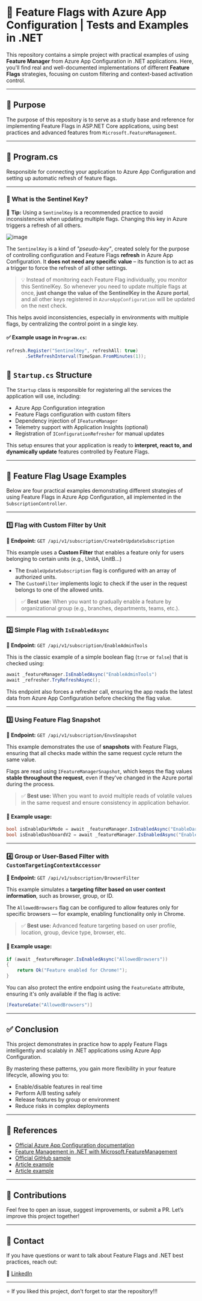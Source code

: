 # 🔁 Feature Flags with Azure App Configuration | Tests and Examples in .NET

This repository contains a simple project with practical examples of using **Feature Manager** from Azure App Configuration in .NET applications. Here, you'll find real and well-documented implementations of different **Feature Flags** strategies, focusing on custom filtering and context-based activation control.

---

## 🚀 Purpose

The purpose of this repository is to serve as a study base and reference for implementing Feature Flags in ASP.NET Core applications, using best practices and advanced features from `Microsoft.FeatureManagement`.

---

## 🧱 Program.cs

Responsible for connecting your application to Azure App Configuration and setting up automatic refresh of feature flags.

---

### 🔄 What is the Sentinel Key?

🧠 **Tip:** Using a `SentinelKey` is a recommended practice to avoid inconsistencies when updating multiple flags. Changing this key in Azure triggers a refresh of all others.

![image](https://github.com/user-attachments/assets/f2782c21-f413-4e78-b03a-4636b769ab68)

The `SentinelKey` is a kind of *"pseudo-key"*, created solely for the purpose of controlling configuration and Feature Flags **refresh** in Azure App Configuration. It **does not need any specific value** – its function is to act as a trigger to force the refresh of all other settings.

> 💡 Instead of monitoring each Feature Flag individually, you monitor this SentinelKey. So whenever you need to update multiple flags at once, **just change the value of the SentinelKey in the Azure portal**, and all other keys registered in `AzureAppConfiguration` will be updated on the next check.

This helps avoid inconsistencies, especially in environments with multiple flags, by centralizing the control point in a single key.

#### ✅ Example usage in `Program.cs`:

```csharp
refresh.Register("SentinelKey", refreshAll: true)
       .SetRefreshInterval(TimeSpan.FromMinutes(1));
```

## 🧩 `Startup.cs` Structure

The `Startup` class is responsible for registering all the services the application will use, including:

- Azure App Configuration integration  
- Feature Flags configuration with custom filters  
- Dependency injection of `IFeatureManager`  
- Telemetry support with Application Insights (optional)  
- Registration of `IConfigurationRefresher` for manual updates  

This setup ensures that your application is ready to **interpret, react to, and dynamically update** features controlled by Feature Flags.

---

## 🧪 Feature Flag Usage Examples

Below are four practical examples demonstrating different strategies of using Feature Flags in Azure App Configuration, all implemented in the `SubscriptionController`.

---

### 1️⃣ Flag with Custom Filter by Unit

**🔗 Endpoint:** `GET /api/v1/subscription/CreateOrUpdateSubscription`

This example uses a **Custom Filter** that enables a feature only for users belonging to certain units (e.g., UnitA, UnitB...)

- The `EnableUpdateSubscription` flag is configured with an array of authorized units.
- The `CustomFilter` implements logic to check if the user in the request belongs to one of the allowed units.

> ✅ **Best use:** When you want to gradually enable a feature by organizational group (e.g., branches, departments, teams, etc.).

---

### 2️⃣ Simple Flag with `IsEnabledAsync`

**🔗 Endpoint:** `GET /api/v1/subscription/EnableAdminTools`

This is the classic example of a simple boolean flag (`true` or `false`) that is checked using:

```csharp
await _featureManager.IsEnabledAsync("EnableAdminTools")
await _refresher.TryRefreshAsync();
```

This endpoint also forces a refresher call, ensuring the app reads the latest data from Azure App Configuration before checking the flag value.

---

### 3️⃣ Using Feature Flag Snapshot

**🔗 Endpoint:** `GET /api/v1/subscription/EnvsSnapshot`

This example demonstrates the use of **snapshots** with Feature Flags, ensuring that all checks made within the same request cycle return the same value.

Flags are read using `IFeatureManagerSnapshot`, which keeps the flag values **stable throughout the request**, even if they've changed in the Azure portal during the process.

> ✅ **Best use:** When you want to avoid multiple reads of volatile values in the same request and ensure consistency in application behavior.

#### 🧪 Example usage:

```csharp
bool isEnableDarkMode = await _featureManager.IsEnabledAsync("EnableDarkMode");
bool isEnableDashboardV2 = await _featureManager.IsEnabledAsync("EnableDashboardV2");
```

---

### 4️⃣ Group or User-Based Filter with `CustomTargetingContextAccessor`

**🔗 Endpoint:** `GET /api/v1/subscription/BrowserFilter`

This example simulates a **targeting filter based on user context information**, such as browser, group, or ID.

The `AllowedBrowsers` flag can be configured to allow features only for specific browsers — for example, enabling functionality only in Chrome.

> ✅ **Best use:** Advanced feature targeting based on user profile, location, group, device type, browser, etc.

#### 🧪 Example usage:

```csharp
if (await _featureManager.IsEnabledAsync("AllowedBrowsers"))
{
    return Ok("Feature enabled for Chrome!");
}
```

You can also protect the entire endpoint using the `FeatureGate` attribute, ensuring it's only available if the flag is active:

```csharp
[FeatureGate("AllowedBrowsers")]
```

---

## ✅ Conclusion

This project demonstrates in practice how to apply Feature Flags intelligently and scalably in .NET applications using Azure App Configuration.

By mastering these patterns, you gain more flexibility in your feature lifecycle, allowing you to:

- Enable/disable features in real time
- Perform A/B testing safely
- Release features by group or environment
- Reduce risks in complex deployments

---

## 🧠 References

- [Official Azure App Configuration documentation](https://learn.microsoft.com/azure/azure-app-configuration/)
- [Feature Management in .NET with Microsoft.FeatureManagement](https://learn.microsoft.com/azure/azure-app-configuration/quickstart-feature-flag-aspnet-core)
- [Official GitHub sample](https://github.com/Azure/AppConfiguration)
- [Article example](https://www.daveabrock.com/2020/06/07/custom-filters-in-core-flags/)
- [Article example](https://github.com/microsoft/FeatureManagement-Dotnet/blob/main/examples/TargetingConsoleApp/Program.cs)

---

## 🙌 Contributions

Feel free to open an issue, suggest improvements, or submit a PR. Let’s improve this project together!

---

## 💬 Contact

If you have questions or want to talk about Feature Flags and .NET best practices, reach out:

📱 [LinkedIn](https://www.linkedin.com/in/gabriel-ribeiro96/)

---

⭐ If you liked this project, don’t forget to star the repository!!!
